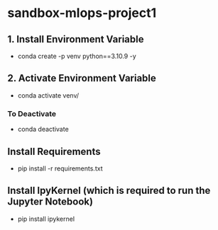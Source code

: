 # sandbox-mlops-project1

## 1. Install Environment Variable
- conda create -p venv python==3.10.9 -y
  
## 2. Activate Environment Variable
- conda activate venv/
### To Deactivate
- conda deactivate

## Install Requirements
- pip install -r requirements.txt

## Install IpyKernel (which is required to run the Jupyter Notebook)
- pip install ipykernel